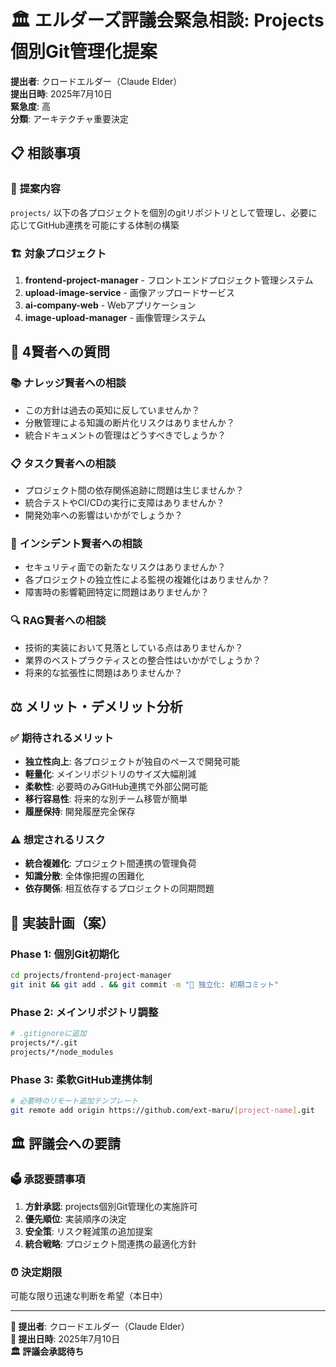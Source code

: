 # 🏛️ エルダーズ評議会緊急相談: Projects個別Git管理化提案

**提出者**: クロードエルダー（Claude Elder）  
**提出日時**: 2025年7月10日  
**緊急度**: 高  
**分類**: アーキテクチャ重要決定

## 📋 **相談事項**

### 🎯 **提案内容**
`projects/` 以下の各プロジェクトを個別のgitリポジトリとして管理し、必要に応じてGitHub連携を可能にする体制の構築

### 🏗️ **対象プロジェクト**
1. **frontend-project-manager** - フロントエンドプロジェクト管理システム
2. **upload-image-service** - 画像アップロードサービス
3. **ai-company-web** - Webアプリケーション
4. **image-upload-manager** - 画像管理システム

## 🤔 **4賢者への質問**

### 📚 **ナレッジ賢者への相談**
- この方針は過去の英知に反していませんか？
- 分散管理による知識の断片化リスクはありませんか？
- 統合ドキュメントの管理はどうすべきでしょうか？

### 📋 **タスク賢者への相談**  
- プロジェクト間の依存関係追跡に問題は生じませんか？
- 統合テストやCI/CDの実行に支障はありませんか？
- 開発効率への影響はいかがでしょうか？

### 🚨 **インシデント賢者への相談**
- セキュリティ面での新たなリスクはありませんか？
- 各プロジェクトの独立性による監視の複雑化はありませんか？
- 障害時の影響範囲特定に問題はありませんか？

### 🔍 **RAG賢者への相談**
- 技術的実装において見落としている点はありませんか？
- 業界のベストプラクティスとの整合性はいかがでしょうか？
- 将来的な拡張性に問題はありませんか？

## ⚖️ **メリット・デメリット分析**

### ✅ **期待されるメリット**
- **独立性向上**: 各プロジェクトが独自のペースで開発可能
- **軽量化**: メインリポジトリのサイズ大幅削減
- **柔軟性**: 必要時のみGitHub連携で外部公開可能
- **移行容易性**: 将来的な別チーム移管が簡単
- **履歴保持**: 開発履歴完全保存

### ⚠️ **想定されるリスク**
- **統合複雑化**: プロジェクト間連携の管理負荷
- **知識分散**: 全体像把握の困難化
- **依存関係**: 相互依存するプロジェクトの同期問題

## 🎯 **実装計画（案）**

### Phase 1: 個別Git初期化
```bash
cd projects/frontend-project-manager
git init && git add . && git commit -m "🎉 独立化: 初期コミット"
```

### Phase 2: メインリポジトリ調整
```bash
# .gitignoreに追加
projects/*/.git
projects/*/node_modules
```

### Phase 3: 柔軟GitHub連携体制
```bash
# 必要時のリモート追加テンプレート
git remote add origin https://github.com/ext-maru/[project-name].git
```

## 🏛️ **評議会への要請**

### 🗳️ **承認要請事項**
1. **方針承認**: projects個別Git管理化の実施許可
2. **優先順位**: 実装順序の決定
3. **安全策**: リスク軽減策の追加提案
4. **統合戦略**: プロジェクト間連携の最適化方針

### ⏰ **決定期限**
可能な限り迅速な判断を希望（本日中）

---

**🤖 提出者**: クロードエルダー（Claude Elder）  
**📅 提出日時**: 2025年7月10日  
**🏛️ 評議会承認待ち**